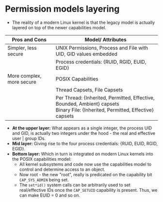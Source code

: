 # Permission models layering

- The reality of a modern Linux kernel is that the legacy model is actually layered on top of the newer capabilities model.

| Pros and Cons             | Model/ Attributes                                            |
| ------------------------- | ------------------------------------------------------------ |
| Simpler, less secure      | UNIX Permissions, Process and File with UID, GID values embedded |
|                           | Process credentials: {RUID, RGID, EUID, EGID}                |
| More complex, more secure | POSIX Capabilities                                           |
|                           | Thread Capsets, File Capsets                                 |
|                           | Per Thread: {Inherited, Permitted, Effective, Bounded, Ambient} capsets <br/> Binary File: {Inherited, Permitted, Effective} capsets |

- **At the upper layer:** What appears as a single integer, the process UID and GID, is actually two integers under the hood - the real and effective user | group IDs.
- **Mid layer:** Giving rise to the four process credentials: {RUID, EUID, RGID, EGID}.
- **Bottom layer:** Which in turn is integrated on modern Linux kernels into the POSIX capabilities model:
  - All kernel subsystems and code now use the capabilities model to control and  determine access to an object.
  - Now root - the new "root", really is predicated on the capability bit `CAP_SYS_ADMIN` being set.
  - The `set*id()` system calls can be arbitrarily used to set real/effective IDs once the `CAP_SETUID` capability is present. Thus, we can make EUID = 0 and so on. 